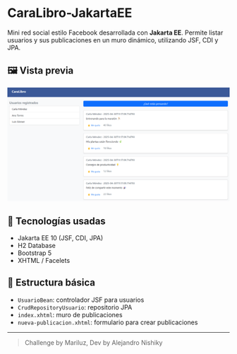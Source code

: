 # CaraLibro-JakartaEE

Mini red social estilo Facebook desarrollada con **Jakarta EE**. Permite listar usuarios y sus publicaciones en un muro dinámico, utilizando JSF, CDI y JPA.

## 🖼️ Vista previa

![Vista de la app](https://github.com/nishikyr/CaraLibro-JakartaEE/blob/master/preview/main.png)

## 🚀 Tecnologías usadas

- Jakarta EE 10 (JSF, CDI, JPA)
- H2 Database
- Bootstrap 5
- XHTML / Facelets

## 📂 Estructura básica

- `UsuarioBean`: controlador JSF para usuarios
- `CrudRepositoryUsuario`: repositorio JPA
- `index.xhtml`: muro de publicaciones
- `nueva-publicacion.xhtml`: formulario para crear publicaciones

---

> Challenge by Mariluz, Dev by Alejandro Nishiky
